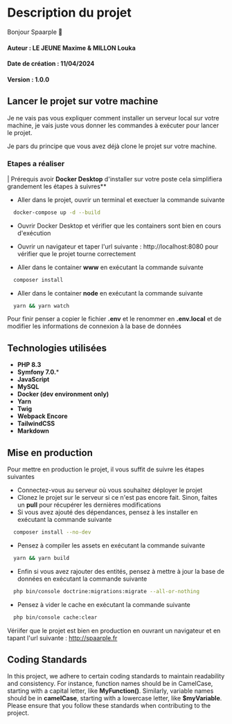 # Description du projet
Bonjour Spaarple :wave:
#### Auteur : **LE JEUNE Maxime & MILLON Louka**
#### Date de création : **11/04/2024**
#### Version : **1.0.0**

## Lancer le projet sur votre machine
Je ne vais pas vous expliquer comment installer un serveur local sur votre machine, je vais juste vous donner 
les commandes à exécuter pour lancer le projet.<br>

Je pars du principe que vous avez déjà clone le projet sur votre machine.

### Etapes a réaliser
| Prérequis avoir **Docker Desktop** d'installer sur votre poste cela simplifiera grandement les étapes à suivres**

- Aller dans le projet, ouvrir un terminal et exectuer la commande suivante
```bash
  docker-compose up -d --build
```
- Ouvrir Docker Desktop et vérifier que les containers sont bien en cours d'exécution
- Ouvrir un navigateur et taper l'url suivante : http://localhost:8080 pour vérifier que le projet tourne correctement

- Aller dans le container **www** en exécutant la commande suivante
```bash
  composer install
```
- Aller dans le container **node** en exécutant la commande suivante
```bash
  yarn && yarn watch
```

Pour finir penser a copier le fichier **.env** et le renommer en **.env.local** et de modifier les informations de 
connexion à la base de données

## Technologies utilisées
- **PHP 8.3**
- **Symfony 7.0.***
- **JavaScript**
- **MySQL**
- **Docker (dev environment only)**
- **Yarn**
- **Twig**
- **Webpack Encore**
- **TailwindCSS**
- **Markdown**

## Mise en production
Pour mettre en production le projet, il vous suffit de suivre les étapes suivantes
- Connectez-vous au serveur où vous souhaitez déployer le projet
- Clonez le projet sur le serveur si ce n'est pas encore fait. Sinon, faites un **pull** pour récupérer les dernières modifications
- Si vous avez ajouté des dépendances, pensez à les installer en exécutant la commande suivante
```bash
  composer install --no-dev
```
- Pensez à compiler les assets en exécutant la commande suivante
```bash
  yarn && yarn build
```
- Enfin si vous avez rajouter des entités, pensez à mettre à jour la base de données en exécutant la commande suivante
```bash
  php bin/console doctrine:migrations:migrate --all-or-nothing
```
- Pensez à vider le cache en exécutant la commande suivante
```bash
  php bin/console cache:clear
```

Vériifer que le projet est bien en production en ouvrant un navigateur et en tapant l'url suivante : http://spaarple.fr

## Coding Standards
In this project, we adhere to certain coding standards to maintain readability and consistency.
For instance, function names should be in CamelCase, starting with a capital letter, 
like **MyFunction()**. Similarly, variable names should be in **camelCase**, starting with a lowercase letter,
like **$myVariable**. Please ensure that you follow these standards when contributing to the project.